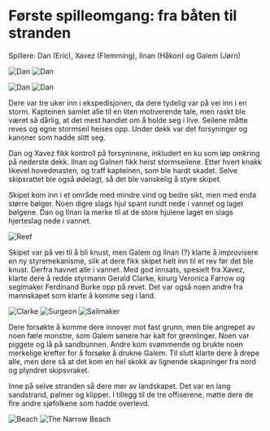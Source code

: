 # Første spilleomgang: fra båten til stranden

Spillere: Dan (Eric), Xavez (Flemming), Ilnan (Håkon) og Galem (Jørn)

<img src="images/dan_mini.png" alt="Dan"/> <img src="images/xavez_mini.png" alt="Dan"/>

<img src="images/ilnan_mini.png" alt="Dan"/> <img src="images/galem_mini.png" alt="Dan"/>

Dere var tre uker inn i ekspedisjonen, da dere tydelig var på vei inn i en storm. Kapteinen samlet alle til en liten motiverende tale, men raskt ble været så dårlig, at det mest handlet om å holde seg i live. Seilene måtte reves og egne stormseil heises opp. Under dekk var det forsyninger og kanoner som hadde slitt seg. 

Dan og Xavez fikk kontroll på forsyninene, inkludert en ku som løp omkring på nederste dekk. Ilnan og Galnen fikk heist stormseilene.  Etter hvert knakk likevel hovedmasten, og traff kapteinen, som ble hardt skadet. Selve skipsrattet ble også ødelagt, så det ble vanskelig å styre skipet.

Skipet kom inn i et område med mindre vind og bedre sikt, men med enda større bølger. Noen digre slags hjul spant rundt nede i vannet og laget bølgene. Dan og Ilnan la merke til at de store hjulene laget en slags hjerteslag nede i vannet. 

<img src="images/reef_mini.png" alt="Reef"/>

Skipet var på vei til å bli knust, men Galem og Ilnan (?) klarte å improvisere en ny styremekanisme, slik at dere fikk skipet helt inn til et rev før det ble knust. Derfra havnet alle i vannet. Med god innsats, spesielt fra Xavez, klarte dere å redde styrmann Gerald Clarke, kirurg Veronica Farrow og seglmaker Ferdinand Burke opp på revet. Det var også noen andre fra mannskapet som klarte å komme seg i land.

<img src="images/clarke_mini.png" alt="Clarke"/> <img src="images/surgeon_mini.png" alt="Surgeon"/> <img src="images/sailmaker_mini.png" alt="Sailmaker"/>

Dere forsøkte å komme dere innover mot fast grunn, men ble angrepet av noen fæle monstre, som Galem senere har kalt for gremlinger. Noen var piggete og lå på sandbunnen. Andre kom svømmende og brukte noen merkelige krefter for å forsøke å drukne Galem. Til slutt klarte dere å drepe alle, men dere så at det kom en hel skokk av lignende skapninger fra nord og plyndret skipsvraket.

Inne på selve stranden så dere mer av landskapet. Det var en lang sandstrand, palmer og klipper. I tillegg til de tre offiserene, møtte dere de fire andre sjøfolkene som hadde overlevd.

<img src="images/beach_mini.png" alt="Beach"/> <img src="images/palms_mini.png" alt="The Narrow Beach"/>

